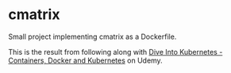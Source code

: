 # cmatrix
Small project implementing cmatrix as a Dockerfile.

This is the result from following along with [Dive Into Kubernetes - Containers, Docker and Kubernetes](https://www.udemy.com/course/diveintokubernetes-introduction/) on Udemy.
